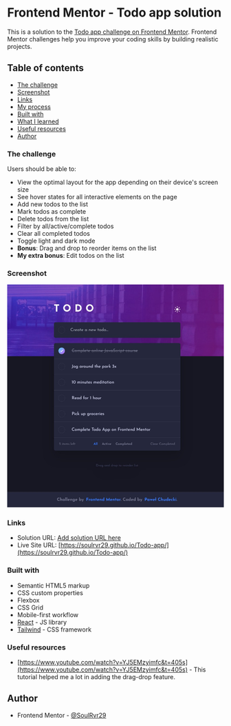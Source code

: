 # Frontend Mentor - Todo app solution

This is a solution to the [Todo app challenge on Frontend Mentor](https://www.frontendmentor.io/challenges/todo-app-Su1_KokOW). Frontend Mentor challenges help you improve your coding skills by building realistic projects.

## Table of contents

- [The challenge](#the-challenge)
- [Screenshot](#screenshot)
- [Links](#links)
- [My process](#my-process)
- [Built with](#built-with)
- [What I learned](#what-i-learned)
- [Useful resources](#useful-resources)
- [Author](#author)

### The challenge

Users should be able to:

- View the optimal layout for the app depending on their device's screen size
- See hover states for all interactive elements on the page
- Add new todos to the list
- Mark todos as complete
- Delete todos from the list
- Filter by all/active/complete todos
- Clear all completed todos
- Toggle light and dark mode
- **Bonus**: Drag and drop to reorder items on the list
- **My extra bonus**: Edit todos on the list

### Screenshot

![](./screenshot.jpeg)

### Links

- Solution URL: [Add solution URL here](https://your-solution-url.com)
- Live Site URL: [https://soulrvr29.github.io/Todo-app/](https://soulrvr29.github.io/Todo-app/)

### Built with

- Semantic HTML5 markup
- CSS custom properties
- Flexbox
- CSS Grid
- Mobile-first workflow
- [React](https://reactjs.org/) - JS library
- [Tailwind](https://tailwindcss.com/) - CSS framework

### Useful resources

- [https://www.youtube.com/watch?v=YJ5EMzyimfc&t=405s](https://www.youtube.com/watch?v=YJ5EMzyimfc&t=405s) - This tutorial helped me a lot in adding the drag-drop feature.

## Author

- Frontend Mentor - [@SoulRvr29](https://www.frontendmentor.io/profile/SoulRvr29)
